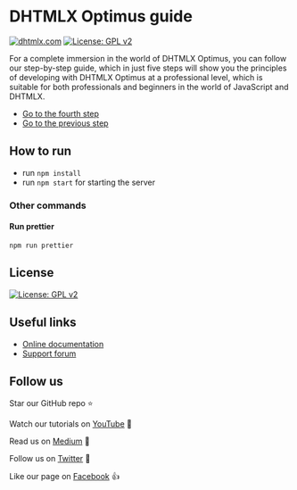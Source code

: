 # DHTMLX Optimus guide

[![dhtmlx.com](https://img.shields.io/badge/made%20by-DHTMLX-blue)](https://dhtmlx.com/)
[![License: GPL v2](https://img.shields.io/badge/license-GPL%20v2-blue.svg)](https://www.gnu.org/licenses/old-licenses/gpl-2.0.html)

For a complete immersion in the world of DHTMLX Optimus, you can follow our step-by-step guide, which in just five steps will show you the principles of developing with DHTMLX Optimus at a professional level, which is suitable for both professionals and beginners in the world of JavaScript and DHTMLX.

- [Go to the fourth step](https://github.com/DHTMLX/optimus-demo-guide/tree/guide/fifth-step)
- [Go to the previous step](https://github.com/DHTMLX/optimus-demo-guide/tree/guide/third-step)

## How to run
- run `npm install`
- run `npm start` for starting the server

### Other commands

#### Run prettier

```
npm run prettier
```

## License

[![License: GPL v2](https://img.shields.io/badge/license-GPL%20v2-blue.svg)](https://www.gnu.org/licenses/old-licenses/gpl-2.0.html)


## Useful links

- [Online  documentation](https://docs.dhtmlx.com/)
- [Support forum](https://forum.dhtmlx.com/c/suite6)


## Follow us

Star our GitHub repo :star:

Watch our tutorials on [YouTube](https://www.youtube.com/user/dhtmlx/videos) :eyes:

Read us on [Medium](https://medium.com/@dhtmlx) :newspaper:

Follow us on [Twitter](https://twitter.com/dhtmlx) :feet:

Like our page on [Facebook](https://www.facebook.com/dhtmlx/) :thumbsup:
